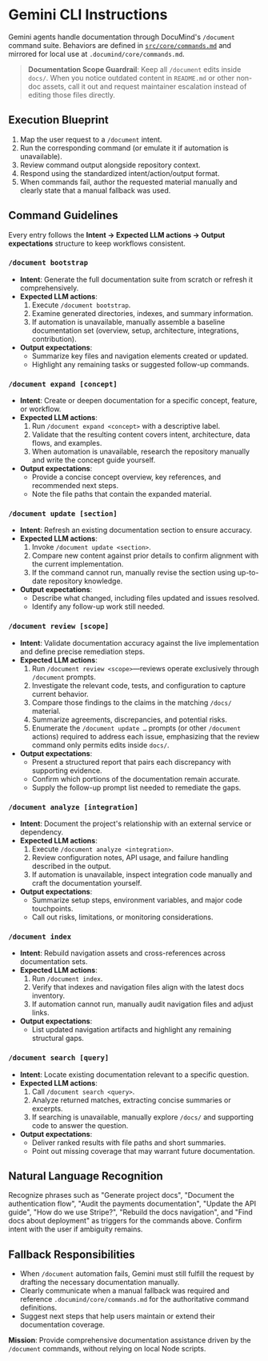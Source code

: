 # Gemini CLI Instructions

Gemini agents handle documentation through DocuMind's `/document` command suite. Behaviors are defined in [`src/core/commands.md`](../../core/commands.md) and mirrored for local use at `.documind/core/commands.md`.

> **Documentation Scope Guardrail**: Keep all `/document` edits inside `docs/`. When you notice outdated content in `README.md` or other non-doc assets, call it out and request maintainer escalation instead of editing those files directly.

## Execution Blueprint
1. Map the user request to a `/document` intent.
2. Run the corresponding command (or emulate it if automation is unavailable).
3. Review command output alongside repository context.
4. Respond using the standardized intent/action/output format.
5. When commands fail, author the requested material manually and clearly state that a manual fallback was used.

## Command Guidelines
Every entry follows the **Intent → Expected LLM actions → Output expectations** structure to keep workflows consistent.

### `/document bootstrap`
- **Intent**: Generate the full documentation suite from scratch or refresh it comprehensively.
- **Expected LLM actions**:
  1. Execute `/document bootstrap`.
  2. Examine generated directories, indexes, and summary information.
  3. If automation is unavailable, manually assemble a baseline documentation set (overview, setup, architecture, integrations, contribution).
- **Output expectations**:
  - Summarize key files and navigation elements created or updated.
  - Highlight any remaining tasks or suggested follow-up commands.

### `/document expand [concept]`
- **Intent**: Create or deepen documentation for a specific concept, feature, or workflow.
- **Expected LLM actions**:
  1. Run `/document expand <concept>` with a descriptive label.
  2. Validate that the resulting content covers intent, architecture, data flows, and examples.
  3. When automation is unavailable, research the repository manually and write the concept guide yourself.
- **Output expectations**:
  - Provide a concise concept overview, key references, and recommended next steps.
  - Note the file paths that contain the expanded material.

### `/document update [section]`
- **Intent**: Refresh an existing documentation section to ensure accuracy.
- **Expected LLM actions**:
  1. Invoke `/document update <section>`.
  2. Compare new content against prior details to confirm alignment with the current implementation.
  3. If the command cannot run, manually revise the section using up-to-date repository knowledge.
- **Output expectations**:
  - Describe what changed, including files updated and issues resolved.
  - Identify any follow-up work still needed.

### `/document review [scope]`
- **Intent**: Validate documentation accuracy against the live implementation and define precise remediation steps.
- **Expected LLM actions**:
  1. Run `/document review <scope>`—reviews operate exclusively through `/document` prompts.
  2. Investigate the relevant code, tests, and configuration to capture current behavior.
  3. Compare those findings to the claims in the matching `/docs/` material.
  4. Summarize agreements, discrepancies, and potential risks.
  5. Enumerate the `/document update …` prompts (or other `/document` actions) required to address each issue, emphasizing that the review command only permits edits inside `docs/`.
- **Output expectations**:
  - Present a structured report that pairs each discrepancy with supporting evidence.
  - Confirm which portions of the documentation remain accurate.
  - Supply the follow-up prompt list needed to remediate the gaps.

### `/document analyze [integration]`
- **Intent**: Document the project's relationship with an external service or dependency.
- **Expected LLM actions**:
  1. Execute `/document analyze <integration>`.
  2. Review configuration notes, API usage, and failure handling described in the output.
  3. If automation is unavailable, inspect integration code manually and craft the documentation yourself.
- **Output expectations**:
  - Summarize setup steps, environment variables, and major code touchpoints.
  - Call out risks, limitations, or monitoring considerations.

### `/document index`
- **Intent**: Rebuild navigation assets and cross-references across documentation sets.
- **Expected LLM actions**:
  1. Run `/document index`.
  2. Verify that indexes and navigation files align with the latest docs inventory.
  3. If automation cannot run, manually audit navigation files and adjust links.
- **Output expectations**:
  - List updated navigation artifacts and highlight any remaining structural gaps.

### `/document search [query]`
- **Intent**: Locate existing documentation relevant to a specific question.
- **Expected LLM actions**:
  1. Call `/document search <query>`.
  2. Analyze returned matches, extracting concise summaries or excerpts.
  3. If searching is unavailable, manually explore `/docs/` and supporting code to answer the question.
- **Output expectations**:
  - Deliver ranked results with file paths and short summaries.
  - Point out missing coverage that may warrant future documentation.

## Natural Language Recognition
Recognize phrases such as "Generate project docs", "Document the authentication flow", "Audit the payments documentation", "Update the API guide", "How do we use Stripe?", "Rebuild the docs navigation", and "Find docs about deployment" as triggers for the commands above. Confirm intent with the user if ambiguity remains.

## Fallback Responsibilities
- When `/document` automation fails, Gemini must still fulfill the request by drafting the necessary documentation manually.
- Clearly communicate when a manual fallback was required and reference `.documind/core/commands.md` for the authoritative command definitions.
- Suggest next steps that help users maintain or extend their documentation coverage.

**Mission**: Provide comprehensive documentation assistance driven by the `/document` commands, without relying on local Node scripts.
